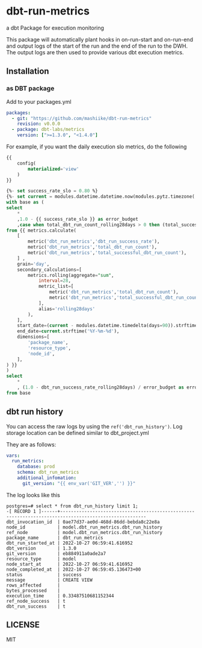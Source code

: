 # dbt-run-metrics

a dbt Package for execution monitoring

This package will automatically plant hooks in on-run-start and on-run-end and output logs of the start of the run and the end of the run to the DWH.
The output logs are then used to provide various dbt execution metrics.

## Installation

### as DBT package 

Add to your packages.yml
```yaml
packages:
  - git: "https://github.com/mashiike/dbt-run-metrics"
    revision: v0.0.0
  - package: dbt-labs/metrics
    version: [">=1.3.0", "<1.4.0"]
```

For example, if you want the daily execution slo metrics, do the following
```sql
{{
    config(
        materialized='view'
    )
}}

{%- set success_rate_slo = 0.80 %}
{%- set current = modules.datetime.datetime.now(modules.pytz.timezone('Asia/Tokyo')) %}
with base as (
select
    *
    ,1.0 - {{ success_rate_slo }} as error_budget
    ,case when total_dbt_run_count_rolling28days > 0 then (total_successful_dbt_run_count_rolling28days * 1.00 / total_dbt_run_count_rolling28days) end as dbt_run_success_rate_rolling28days
from {{ metrics.calculate(
    [
        metric('dbt_run_metrics','dbt_run_success_rate'),
        metric('dbt_run_metrics','total_dbt_run_count'),
        metric('dbt_run_metrics','total_successful_dbt_run_count'),
    ] ,
    grain='day',
    secondary_calculations=[
        metrics.rolling(aggregate="sum",
            interval=28,
            metric_list=[
                metric('dbt_run_metrics','total_dbt_run_count'),
                metric('dbt_run_metrics','total_successful_dbt_run_count'),
            ],
            alias='rolling28days'
        ),
    ],
    start_date=(current - modules.datetime.timedelta(days=90)).strftime('%Y-%m-%d'),
    end_date=current.strftime('%Y-%m-%d'),
    dimensions=[
        'package_name',
        'resource_type',
        'node_id',
    ],
) }}
)
select
    *
    , (1.0 - dbt_run_success_rate_rolling28days) / error_budget as error_budget_consumption_rate
from base
```

## dbt run history

You can access the raw logs by using the `ref('dbt_run_history')`.
Log storage location can be defined similar to dbt_project.yml

They are as follows:
```yaml
vars:
  run_metrics:
    database: prod
    schema: dbt_run_metrics
    additional_infomation:
      git_version: "{{ env_var('GIT_VER','') }}"
```
The log looks like this

```
postgres=# select * from dbt_run_history limit 1;
-[ RECORD 1 ]------+------------------------------------------------------------------------------------------------------
dbt_invocation_id  | 0ae77d37-ae0d-468d-86dd-bebda8c22e8a
node_id            | model.dbt_run_metrics.dbt_run_history
ref_node           | model.dbt_run_metrics.dbt_run_history
package_name       | dbt_run_metrics
dbt_run_started_at | 2022-10-27 06:59:41.616952
dbt_version        | 1.3.0
git_version        | eb884911a0ade2a7
resource_type      | model
node_start_at      | 2022-10-27 06:59:41.616952
node_completed_at  | 2022-10-27 06:59:45.136473+00
status             | success
message            | CREATE VIEW
rows_affected      | 
bytes_processed    | 
execution_time     | 0.33487510681152344
ref_node_success   | t
dbt_run_success    | t
```

## LICENSE

MIT 

